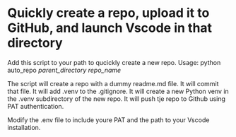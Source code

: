 # Quickly create a repo, upload it to GitHub, and launch Vscode in that directory
Add this script to your path to qucickly create a new repo.
Usage:
python auto_repo *parent_directory* *repo_name*

The script will create a repo with a dummy readme.md file. It will commit that file.
It will add .venv to the .gitignore.
It will create a new Python venv in the .venv subdirectory of the new repo.
It will push tje repo to Github using PAT authentication.

Modify the .env file to include youre PAT and the path to your Vscode installation.
